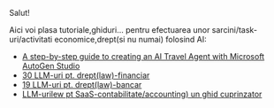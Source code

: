 Salut!

Aici voi plasa tutoriale,ghiduri... pentru efectuarea unor sarcini/task-uri/activitati economice,drept(si nu numai) folosind AI:

 - [A step-by-step guide to creating an AI Travel Agent with Microsoft AutoGen Studio](https://medium.com/@wxia8888/a-step-by-step-guide-to-creating-an-ai-travel-agent-with-microsoft-autogen-studio-7295592331ac)
 - [30 LLM-uri pt. drept(law)-financiar](https://www.lawstudies.ro/llm/drept-financiar)
 - [19 LLM-uri pt. drept(law)-bancar](https://www.lawstudies.ro/llm/legea-bancar%C4%83)
 - [LLM-urilew pt SaaS-contabilitate/accounting) un ghid cuprinzator](https://www.sage.com/en-us/blog/llms-for-saas-accounting-a-comprehensive-guide/)
